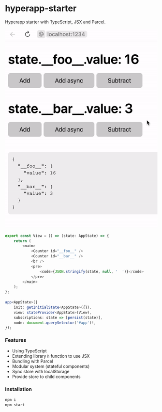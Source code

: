 # hyperapp-starter

Hyperapp starter with TypeScript, JSX and Parcel.

![](./preview.gif)

```ts
export const View = () => (state: AppState) => {
    return (
        <main>
            <Counter id="__foo__" />
            <Counter id="__bar__" />
            <br />
            <pre>
                <code>{JSON.stringify(state, null, '  ')}</code>
            </pre>
        </main>
    );
};

app<AppState>({
    init: getInitialState<AppState>({}),
    view: stateProvider<AppState>(View),
    subscriptions: state => [persist(state)],
    node: document.querySelector('#app')!,
});
```

### Features

-   Using TypeScript
-   Extending library `h` function to use JSX
-   Bundling with Parcel
-   Modular system (stateful components)
-   Sync store with localStorage
-   Provide store to child components

### Installation

```bash
npm i
npm start
```
